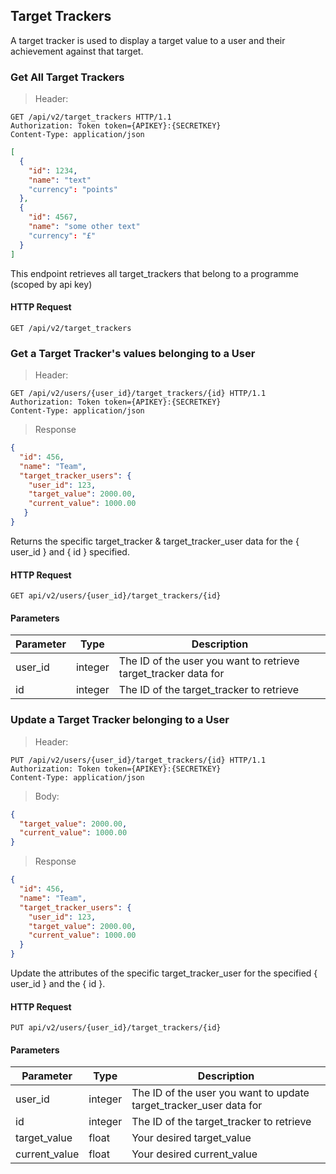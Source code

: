 ## Target Trackers

A target tracker is used to display a target value to a user and their achievement against that target.

### Get All Target Trackers

> Header:

``` http
GET /api/v2/target_trackers HTTP/1.1
Authorization: Token token={APIKEY}:{SECRETKEY}
Content-Type: application/json
```

```json
[
  {
    "id": 1234,
    "name": "text"
    "currency": "points"
  },
  {
    "id": 4567,
    "name": "some other text"
    "currency": "£"
  }
]
```

This endpoint retrieves all target_trackers that belong to a programme (scoped by api key)

#### HTTP Request

`GET /api/v2/target_trackers`

### Get a Target Tracker's values belonging to a User

> Header:

``` http
GET /api/v2/users/{user_id}/target_trackers/{id} HTTP/1.1
Authorization: Token token={APIKEY}:{SECRETKEY}
Content-Type: application/json
```

> Response

```json
{
  "id": 456,
  "name": "Team",
  "target_tracker_users": {
    "user_id": 123,
    "target_value": 2000.00,
    "current_value": 1000.00
   }
}
```

Returns the specific target_tracker & target_tracker_user data for the { user_id } and
{ id } specified.

#### HTTP Request

`GET api/v2/users/{user_id}/target_trackers/{id}`

#### Parameters

Parameter | Type | Description
--------- | ---- | -----------
user_id | integer | The ID of the user you want to retrieve target_tracker data for
id | integer | The ID of the target_tracker to retrieve

### Update a Target Tracker belonging to a User

> Header: 

``` http
PUT /api/v2/users/{user_id}/target_trackers/{id} HTTP/1.1
Authorization: Token token={APIKEY}:{SECRETKEY}
Content-Type: application/json
```

> Body: 

```json
{
  "target_value": 2000.00,
  "current_value": 1000.00
}
```

> Response

```json
{
  "id": 456,
  "name": "Team",
  "target_tracker_users": {
    "user_id": 123,
    "target_value": 2000.00,
    "current_value": 1000.00
  }
}
```

Update the attributes of the specific target_tracker_user for the specified { user_id } 
and the { id }.

#### HTTP Request

`PUT api/v2/users/{user_id}/target_trackers/{id}`

#### Parameters

Parameter | Type | Description
--------- | ---- | -----------
user_id | integer | The ID of the user you want to update target_tracker_user data for
id | integer | The ID of the target_tracker to retrieve
target_value | float | Your desired target_value
current_value | float | Your desired current_value
